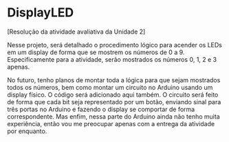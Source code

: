 # DisplayLED
[Resolução da atividade avaliativa da Unidade 2]

Nesse projeto, será detalhado o procedimento lógico para acender os LEDs em um display de forma que se mostrem os números de 0 a 9. Especificamente para a atividade, serão mostrados os números 0, 1, 2 e 3 apenas.

No futuro, tenho planos de montar toda a lógica para que sejam mostrados todos os números, bem como montar um circuito no Arduino usando um display físico. O código será adicionado aqui também. O circuito será feito de forma que cada bit seja representado por um botão, enviando sinal para três portas no Arduino e fazendo o display se comportar de forma correspondente. Mas enfim, nessa parte do Arduino ainda não tenho muita experiência, então vou me preocupar apenas com a entrega da atividade por enquanto.
